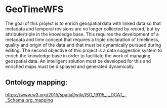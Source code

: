 # GeoTimeWFS
The goal of this project is to enrich geospatial data with linked data so that metadata and temporal revisions are no longer collected by record, but by attribute/triple in the knowledge base. This requires the development of a metadata and time concept that requires a triple declaration of timeliness, quality and origin of the data and that must be dynamically pursued during editing. The second objective of this project is a data suggestion system to enrich the knowledge base in order to facilitate the work of managing geospatial data. An intelligent solution must be developed for this and enriched maps must be displayed and generated dynamically.

## Ontology mapping:
https://www.w3.org/2015/spatial/wiki/ISO_19115_-_DCAT_-_Schema.org_mapping
